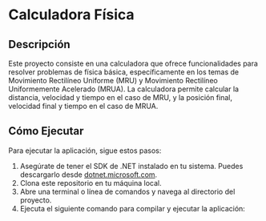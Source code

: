 
# Calculadora Física

## Descripción
Este proyecto consiste en una calculadora que ofrece funcionalidades para resolver problemas de física básica, específicamente en los temas de Movimiento Rectilíneo Uniforme (MRU) y Movimiento Rectilíneo Uniformemente Acelerado (MRUA). La calculadora permite calcular la distancia, velocidad y tiempo en el caso de MRU, y la posición final, velocidad final y tiempo en el caso de MRUA.

## Cómo Ejecutar
Para ejecutar la aplicación, sigue estos pasos:

1. Asegúrate de tener el SDK de .NET instalado en tu sistema. Puedes descargarlo desde [dotnet.microsoft.com](https://dotnet.microsoft.com/download).
2. Clona este repositorio en tu máquina local.
3. Abre una terminal o línea de comandos y navega al directorio del proyecto.
4. Ejecuta el siguiente comando para compilar y ejecutar la aplicación:
